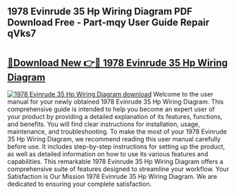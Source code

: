 ## 1978 Evinrude 35 Hp Wiring Diagram PDF Download Free - Part-mqy User Guide Repair qVks7

# <h2><a href="http://dft8uv7.blite.top/?on=1978+Evinrude+35+Hp+Wiring+Diagram">🔗Download New 👉🔴 1978 Evinrude 35 Hp Wiring Diagram</a></h2>

[![1978 Evinrude 35 Hp Wiring Diagram download](https://i.imgur.com/lujVjoI.png)](http://dft8uv7.blite.top/?on=1978+Evinrude+35+Hp+Wiring+Diagram)
Welcome to the user manual for your newly obtained 1978 Evinrude 35 Hp Wiring Diagram. This comprehensive guide is intended to help you become an expert user of your product by providing a detailed explanation of its features, functions, and benefits. You will find clear instructions for installation, usage, maintenance, and troubleshooting. To make the most of your 1978 Evinrude 35 Hp Wiring Diagram, we recommend reading this user manual carefully before use. It includes step-by-step instructions for setting up the product, as well as detailed information on how to use its various features and capabilities. This remarkable 1978 Evinrude 35 Hp Wiring Diagram offers a comprehensive suite of features designed to streamline your workflow. Your Satisfaction is Our Mission 1978 Evinrude 35 Hp Wiring Diagram. We are dedicated to ensuring your complete satisfaction.

